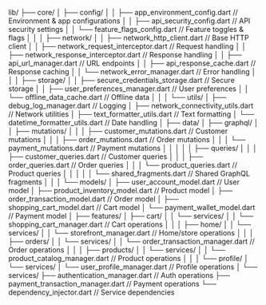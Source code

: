 lib/
├── core/
│   ├── config/
│   │   ├── app_environment_config.dart    // Environment & app configurations
│   │   ├── api_security_config.dart       // API security settings
│   │   └── feature_flags_config.dart      // Feature toggles & flags
│   │
│   ├── network/
│   │   ├── network_http_client.dart       // Base HTTP client
│   │   ├── network_request_interceptor.dart  // Request handling
│   │   ├── network_response_interceptor.dart // Response handling
│   │   ├── api_url_manager.dart           // URL endpoints
│   │   ├── api_response_cache.dart        // Response caching
│   │   └── network_error_manager.dart     // Error handling
│   │
│   ├── storage/
│   │   ├── secure_credentials_storage.dart  // Secure storage
│   │   ├── user_preferences_manager.dart    // User preferences
│   │   └── offline_data_cache.dart         // Offline data
│   │
│   └── utils/
│       ├── debug_log_manager.dart         // Logging
│       ├── network_connectivity_utils.dart // Network utilities
│       ├── text_formatter_utils.dart      // Text formatting
│       └── datetime_formatter_utils.dart   // Date handling
│
├── data/
│   ├── graphql/
│   │   ├── mutations/
│   │   │   ├── customer_mutations.dart    // Customer mutations
│   │   │   ├── order_mutations.dart       // Order mutations
│   │   │   └── payment_mutations.dart     // Payment mutations
│   │   │
│   │   ├── queries/
│   │   │   ├── customer_queries.dart      // Customer queries
│   │   │   ├── order_queries.dart         // Order queries
│   │   │   └── product_queries.dart       // Product queries
│   │   │
│   │   └── shared_fragments.dart          // Shared GraphQL fragments
│   │
│   └── models/
│       ├── user_account_model.dart        // User model
│       ├── product_inventory_model.dart    // Product model
│       ├── order_transaction_model.dart    // Order model
│       ├── shopping_cart_model.dart        // Cart model
│       └── payment_wallet_model.dart       // Payment model
│
├── features/
│   ├── cart/
│   │   └── services/
│   │       └── shopping_cart_manager.dart  // Cart operations
│   │
│   ├── home/
│   │   └── services/
│   │       └── storefront_manager.dart     // Home/store operations
│   │
│   ├── orders/
│   │   └── services/
│   │       └── order_transaction_manager.dart  // Order operations
│   │
│   ├── products/
│   │   └── services/
│   │       └── product_catalog_manager.dart    // Product operations
│   │
│   └── profile/
│       └── services/
│           └── user_profile_manager.dart       // Profile operations
│
└── services/
├── authentication_manager.dart        // Auth operations
├── payment_transaction_manager.dart   // Payment operations
└── dependency_injector.dart          // Service dependencies